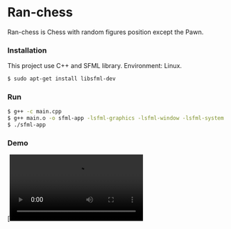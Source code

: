 # Ran-chess

Ran-chess is Chess with random figures position except the Pawn.

### Installation

This project use C++ and SFML library.
Environment: Linux.

```sh
$ sudo apt-get install libsfml-dev
```

### Run 

```sh
$ g++ -c main.cpp
$ g++ main.o -o sfml-app -lsfml-graphics -lsfml-window -lsfml-system 
$ ./sfml-app
```

### Demo

[![Watch the video](temp/ranchess_demo.mp4)

